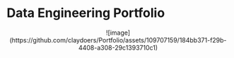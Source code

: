 # Data Engineering Portfolio

<center>![image](https://github.com/claydoers/Portfolio/assets/109707159/184bb371-f29b-4408-a308-29c1393710c1)</center>

